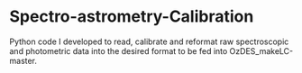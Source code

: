 # Spectro-astrometry-Calibration

Python code I developed to read, calibrate and reformat raw spectroscopic and photometric data into the desired format to be fed into OzDES_makeLC-master.
